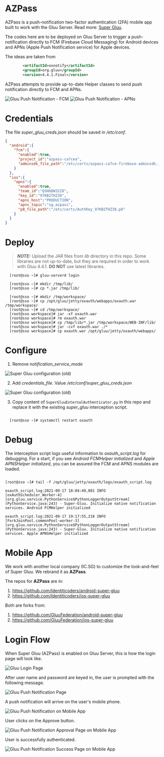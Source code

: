 # AZPass

AZPass is a push-notification two-factor authentication (2FA) mobile app built to work with the Gluu Server. Read more: <a href="https://super.gluu.org/">Super Gluu</a>.

The codes here are to be deployed on Gluu Server to trigger a push-notification directly to FCM (Firebase Cloud Messaging) for Android devices and APNs (Apple Push Notification service) for Apple devices.

The ideas are taken from 

```xml
		<artifactId>oxnotify</artifactId>
		<groupId>org.gluu</groupId>
		<version>4.4.1.Final</version>
```

AZPass attempts to provide up-to-date Helper classes to send push notification directly to FCM and APNs. 

<img src="img/super_gluu_fcm.png" alt="Gluu Push Notification - FCM" />

<img src="img/super_gluu_apns.png" alt="Gluu Push Notification - APNs" />

# Credentials

The file *super_gluu_creds.json* should be saved in */etc/conf*.
```json
{
  "android":{
    "fcm":{
      "enabled":true,
      "project_id":"azpass-ca7cea",
      "adminsdk_file_path":"/etc/certs/azpass-ca7ce-firebase-adminsdk.json"
    }
  },
  "ios":{
    "apns":{
      "enabled":true,
      "team_id":"QSH6DW32Z8",
      "key_id":"97KB2THZ38",
      "apns_host":"PRODUCTION",
      "apns_topic":"sg.azpass",
      "p8_file_path":"/etc/certs/AuthKey_97KB2THZ38.p8"
    }
  }
}

```
# Deploy 

> **_NOTE:_** Upload the JAR files from *lib* directory in this repo. Some libraries are not up-to-date, but they are required in order to work with Gluu 4.4.1. **DO NOT** use latest libraries.  

``` 
  [root@sso ~]# gluu-serverd login

  [root@sso ~]# mkdir /tmp/lib/
  [root@sso ~]# cp *.jar /tmp/lib/

  [root@sso ~]# mkdir /tmp/workspace/
  [root@sso ~]# cp /opt/gluu/jetty/oxauth/webapps/oxauth.war /tmp/workspace/
  [root@sso ~]# cd /tmp/workspace/
  [root@sso workspace]# jar -xf oxauth.war
  [root@sso workspace]# rm oxauth.war
  [root@sso workspace]# cp /tmp/lib/*.jar /tmp/workspace/WEB-INF/lib/
  [root@sso workspace]# jar -cvf oxauth.war ./*
  [root@sso workspace]# cp oxauth.war /opt/gluu/jetty/oxauth/webapps/

```

# Configure

1. Remove *notification_service_mode*
<img src="img/super_gluu_config_old.png" alt="Super Gluu configuration (old)" />

2. Add *credentials_file*. Value */etc/conf/super_gluu_creds.json*
<img src="img/super_gluu_config_new.png" alt="Super Gluu configuration (old)" />

3. Copy content of `SuperGluuExternalAuthenticator.py` in this repo and replace it with the existing *super_gluu* interception script.


``` 

  [root@sso ~]# systemctl restart oxauth

```

# Debug

The interception script logs useful information to *oxauth_script.log* for debugging. For a start, if you see *Android FCMHelper initialized* and *Apple APNSHelper initialized*, you can be assured the FCM and APNS modules are loaded.  
```

[root@sso ~]# tail -f /opt/gluu/jetty/oxauth/logs/oxauth_script.log

oxauth_script.log:2021-09-17 18:04:49,081 INFO  [oxAuthScheduler_Worker-4] [org.gluu.service.PythonService$PythonLoggerOutputStream] (PythonService.java:243) - Super-Gluu. Initialize native notification services. Android FCMHelper initialized

oxauth_script.log:2021-09-17 19:17:55,218 INFO  [ForkJoinPool.commonPool-worker-3] [org.gluu.service.PythonService$PythonLoggerOutputStream] (PythonService.java:243) - Super-Gluu. Initialize native notification services. Apple APNSHelper initialized

```

# Mobile App

We work with another local company (IC.SG) to customize the look-and-feel of Super Gluu. We rebrand it as **AZPass**.

The repos for **AZPass** are in:
1. https://github.com/Identiticoders/android-super-gluu
2. https://github.com/Identiticoders/ios-super-gluu

Both are forks from: 
1. https://github.com/GluuFederation/android-super-gluu
2. https://github.com/GluuFederation/ios-super-gluu


# Login Flow

When Super Gluu (AZPass) is enabled on Gluu Server, this is how the login page will look like.

<img src="img/azpass.flow.1.png" alt="Gluu Login Page" />


After user name and password are keyed in, the user is prompted with the following message.

<img src="img/azpass.flow.2.png" alt="Gluu Push Notification Page" />


A push notification will arrive on the user's mobile phone.

<img src="img/azpass.flow.3.png" alt="Gluu Push Notification on Mobile App" />


User clicks on the Approve button.

<img src="img/azpass.flow.4.png" alt="Gluu Push Notification Approval Page on Mobile App" />

User is successfully authenticated.

<img src="img/azpass.flow.5.png" alt="Gluu Push Notification Success Page on Mobile App" />


